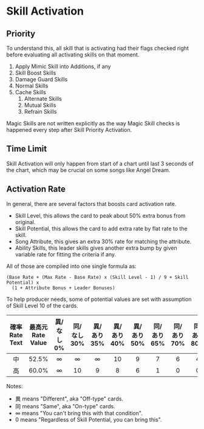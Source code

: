 # Skill Activation

## Priority

To understand this, all skill that is activating had their flags checked right before evaluating all activating skills on that moment.

1. Apply Mimic Skill into Additions, if any
2. Skill Boost Skills
4. Damage Guard Skills
6. Normal Skills
8. Cache Skills
    1. Alternate Skills
    3. Mutual Skills
    5. Refrain Skills

Magic Skills are not written explicitly as the way Magic Skill checks is happened every step after Skill Priority Activation.

## Time Limit

Skill Activation will only happen from start of a chart until last 3 seconds of the chart, which may be crucial on some songs like Angel Dream.

## Activation Rate

In general, there are several factors that boosts card activation rate.

- Skill Level, this allows the card to peak about 50% extra bonus from original.
- Skill Potential, this allows the card to add extra rate by flat rate to the skill.
- Song Attribute, this gives an extra 30% rate for matching the attribute.
- Ability Skills, this leader skills gives another extra bump by given variable rate for fitting the criteria if any.

All of those are compiled into one single formula as:
```
(Base Rate + (Max Rate - Base Rate) x (Skill Level - 1) / 9 + Skill Potential) x
  (1 + Attribute Bonus + Leader Bonuses)
```

To help producer needs, some of potential values are set with assumption of Skill Level 10 of the cards.

|確率<br>Rate Text|最高元<br>Rate Value|異/なし<br>0%|同/なし<br>30%|異/あり<br>35%|異/あり<br>40%|異/あり<br>50%|同/あり<br>65%|同/あり<br>70%|同/あり<br>80%|
|:-:|:-:|:-:|:-:|:-:|:-:|:-:|:-:|:-:|:-:|
|中|52.5%|∞|∞|∞|10|9|7|6|4|
|高|60.0%|∞|10|9|8|6|1|0|0|

Notes:
- 異 means "Different", aka "Off-type" cards.
- 同 means "Same", aka "On-type" cards.
- ∞ means "You can't bring this with that condition".
- 0 means "Regardless of Skill Potential, you can bring this".
